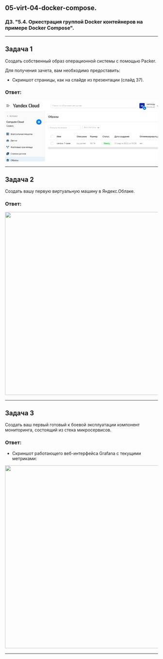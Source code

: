 ## 05-virt-04-docker-compose.
### ДЗ. "5.4. Оркестрация группой Docker контейнеров на примере Docker Compose".
---
## Задача 1
Создать собственный образ операционной системы с помощью Packer.

Для получения зачета, вам необходимо предоставить:
- Скриншот страницы, как на слайде из презентации (слайд 37).

### Ответ:

<p align="center">
  <img src="./assets/yc1.png">
</p>

---

## Задача 2

Создать вашу первую виртуальную машину в Яндекс.Облаке.

### Ответ:

<p align="center">
  <img width="800" height="600" src="./assets/yc_01.png">
</p>

---
## Задача 3

Создать ваш первый готовый к боевой эксплуатации компонент мониторинга, состоящий из стека микросервисов.

### Ответ:
- Скриншот работающего веб-интерфейса Grafana с текущими метриками:
<p align="center">
  <img width="800" height="600" src="./assets/yc_02.png">
</p>

---
